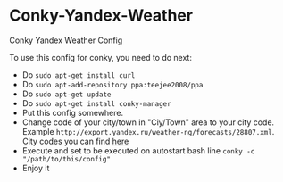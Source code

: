 Conky-Yandex-Weather
====================

Conky Yandex Weather Config

To use this config for conky, you need to do next:
* Do `sudo apt-get install curl`
* Do `sudo apt-add-repository ppa:teejee2008/ppa`
* Do `sudo apt-get update`
* Do `sudo apt-get install conky-manager`
* Put this config somewhere.
* Change code of your city/town in "Ciy/Town" area to your city code. Example `http://export.yandex.ru/weather-ng/forecasts/28807.xml`. City codes you can find [here](https://pogoda.yandex.ru/static/cities.xml)
* Execute and set to be executed on autostart bash line `conky -c "/path/to/this/config"`
* Enjoy it


